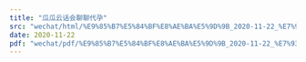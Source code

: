 ```yaml
---
title: "瓜瓜云话会聊聊代孕"
src: "wechat/html/%E9%85%B7%E5%84%BF%E8%AE%BA%E5%9D%9B_2020-11-22_%E7%93%9C%E7%93%9C%E4%BA%91%E8%AF%9D%E4%BC%9A%E8%81%8A%E8%81%8A%E4%BB%A3%E5%AD%95.html"
date: 2020-11-22
pdf: "wechat/pdf/%E9%85%B7%E5%84%BF%E8%AE%BA%E5%9D%9B_2020-11-22_%E7%93%9C%E7%93%9C%E4%BA%91%E8%AF%9D%E4%BC%9A%E8%81%8A%E8%81%8A%E4%BB%A3%E5%AD%95.pdf"
---
```

